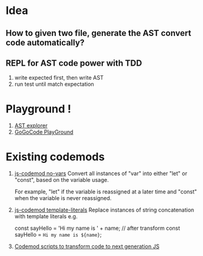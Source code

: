 # Idea
## How to given two file, generate the AST convert code automatically?
## REPL for AST code power with TDD
1. write expected first, then write AST
2. run test until match expectation
# Playground !
1. [AST explorer](https://astexplorer.net/)
2. [GoGoCode PlayGround](https://play.gogocode.io/)
# Existing codemods
1. [js-codemod no-vars](https://github.com/cpojer/js-codemod/#no-vars)
   Convert all instances of "var" into either "let" or "const", based on the variable usage.

   For example, "let" if the variable is reassigned at a later time and
   "const" when the variable is never reassigned.
2. [js-codemod template-literals](https://github.com/cpojer/js-codemod/#template-literals)
   Replace instances of string concatenation with template literals e.g.

   const sayHello = 'Hi my name is ' + name;
   // after transform
   const sayHello = `Hi my name is ${name}`;
3. [Codemod scripts to transform code to next generation JS](https://github.com/cpojer/js-codemod/blob/master/transforms/no-vars.js)
